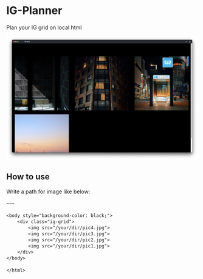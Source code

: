 # IG-Planner

Plan your IG grid on local html

![example](/example.jpg)

## How to use
Write a path for image like below:

```
~~~

<body style="background-color: black;">
    <div class="ig-grid">
        <img src="/your/dir/pic4.jpg">
        <img src="/your/dir/pic3.jpg">
        <img src="/your/dir/pic2.jpg">
        <img src="/your/dir/pic1.jpg">
    </div>
</body>

</html>
```
